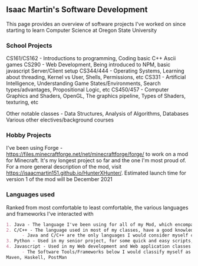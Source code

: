 ## Isaac Martin's Software Development

This page provides an overview of software projects I've worked on since starting to learn Computer Science at Oregon State University

### School Projects

CS161/CS162 - Introductions to programming, Coding basic C++ Ascii games
CS290 - Web Development, Being introduced to NPM, basic javascript Server/Client setup
CS344/444 - Operating Systems, Learning about threading, Kernel vs User, Shells, Permissions, etc
CS331 - Artificial Intelligence, Understanding Game States/Environments, Search types/advantages, Propositional Logic, etc
CS450/457 - Computer Graphics and Shaders, OpenGL, The graphics pipeline, Types of Shaders, texturing, etc


Other notable classes - Data Structures, Analysis of Algorithms, Databases
Various other electives/background courses


### Hobby Projects
I've been using Forge - https://files.minecraftforge.net/net/minecraftforge/forge/ to work on a mod for Minecraft. It's my longest project so far and the one I'm most proud of. For a more general description of the mod, visit https://isaacmartin151.github.io/HunterXHunter/. Estimated launch time for version 1 of the mod will be December 2021

### Languages used

Ranked from most comfortable to least comfortable, the various languages and frameworks I've interacted with 

```markdown
1. Java - The language I've been using for all of my Mod, which encompasses the majority of my programming time for the past few years
2. C/C++ - The language used in most of my classes, have a good knowledge blend of practical and theoretical information in C++
      - Java and C/C++ are the only languages I would consider myself comfortable with for a technical assessment
3. Python - Used in my senior project, for some quick and easy scripts, and a simple discord bot
4. Javascript - Used in my Web development and Web application classes
      - The Software Tools/Frameworks below I would classify myself as having brief/passing interactions with, but I have used
Maven, Haskell, PostMan
```

<!--
Find the official mod spotlight [here](youtube link) and ![Image](https://raw.githubusercontent.com/IsaacMartin151/HunterXHunter/master/HunterXHunter/src/main/resources/assets/hunterxhunter/textures/title.png)

### Issue Tracking

Please report any issues you find in this mod in [the mod's issue tracker](https://github.com/IsaacMartin151/HunterXHunter/issues), I will try to resolve them as quickly as I can.

### Mods/Resources used in this Mod:

[LevelHearts](https://gitlab.com/FireController1847/levelhearts) by FireController1847 

[FFMpeg Video/Audio managing](https://ffmpeg.org/)

I drew heavily from [Vazkii Botania](https://github.com/Vazkii/Botania) in my mod-learning process, and the capabilities/shaders are nearly identical to Vazkii's

[Forge Modding Support](https://forums.minecraftforge.net/forum/70-modder-support/) for supplying answers to the questions I should be asking rather than the ones I asked

[TheGreyGhost](https://github.com/TheGreyGhost/MinecraftByExample), super helpful repository for learning modding concepts

[TurtyWurty's youtube channel](https://www.youtube.com/channel/UCicAXLV4w2X6bn2EuM4To4w) and [TechnoVision's youtube channel](https://www.youtube.com/channel/UC3n-lKS-MYlunVtErgzSFZg)

[Jabelar's Modding Tutorials](http://jabelarminecraft.blogspot.com/p/minecraft-forge-172-quick-tips-gl11-and.html)

And probably a lot more resources. I'll keep adding to this list as I go along
-->
